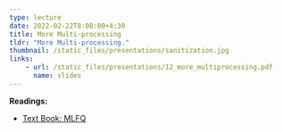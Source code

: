 ```yaml
---
type: lecture
date: 2022-02-22T8:00:00+4:30
title: More Multi-processing
tldr: "More Multi-processing."
thumbnail: /static_files/presentations/sanitization.jpg
links:
    - url: /static_files/presentations/12_more_multiprocessing.pdf
      name: slides
---
```

**Readings:**
- [Text Book: MLFQ](https://pages.cs.wisc.edu/~remzi/OSTEP/cpu-sched-mlfq.pdf)